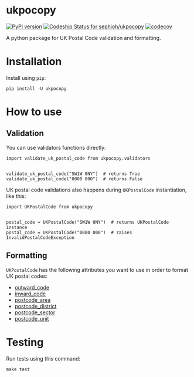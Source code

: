 # ukpocopy
[![PyPI version](https://badge.fury.io/py/ukpocopy.svg)](https://badge.fury.io/py/ukpocopy)
[![Codeship Status for sephioh/ukpocopy](https://app.codeship.com/projects/565cad70-3455-0136-6a61-7a9459f2f135/status?branch=master)](https://app.codeship.com/projects/289061)
[![codecov](https://codecov.io/gh/sephioh/ukpocopy/branch/master/graph/badge.svg)](https://codecov.io/gh/sephioh/ukpocopy)

A python package for UK Postal Code validation and formatting.

# Installation

Install using `pip`:

```
pip install -U ukpocopy
```

# How to use

## Validation
You can use validators functions directly:
```
import validate_uk_postal_code from ukpocopy.validators


validate_uk_postal_code("SW1W 0NY")  # returns True
validate_uk_postal_code("0000 000")  # returns False
```

UK postal code validations also happens during `UKPostalCode` instantiation, like this:
```
import UKPostalCode from ukpocopy


postal_code = UKPostalCode("SW1W 0NY")  # returns UKPostalCode instance
postal_code = UKPostalCode("0000 000")  # raises InvalidPostalCodeException
```

## Formatting
`UKPostalCode` has the following attributes you want to use in order to format UK postal codes:
* [outward_code](https://en.wikipedia.org/wiki/Postcodes_in_the_United_Kingdom#Outward_code)
* [inward_code](https://en.wikipedia.org/wiki/Postcodes_in_the_United_Kingdom#Inward_code)
* [postcode_area](https://en.wikipedia.org/wiki/Postcodes_in_the_United_Kingdom#Postcode_area)
* [postcode_district](https://en.wikipedia.org/wiki/Postcodes_in_the_United_Kingdom#Postcode_district)
* [postcode_sector](https://en.wikipedia.org/wiki/Postcodes_in_the_United_Kingdom#Postcode_sector)
* [postcode_unit](https://en.wikipedia.org/wiki/Postcodes_in_the_United_Kingdom#Postcode_unit)

# Testing
Run tests using this command:
```
make test
```
